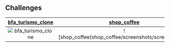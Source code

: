 # 

## Challenges



|[bfa_turismo_clone](bfa_turismo_clone)|[shop_coffee](shop_coffee)|
|:-:|:-:|
|![bfa_turismo_clone](bfa_turismo_clone/screen_shots/01gif.gif)|![shop_coffee(shop_coffee/screenshots/screenshot.gif)|
